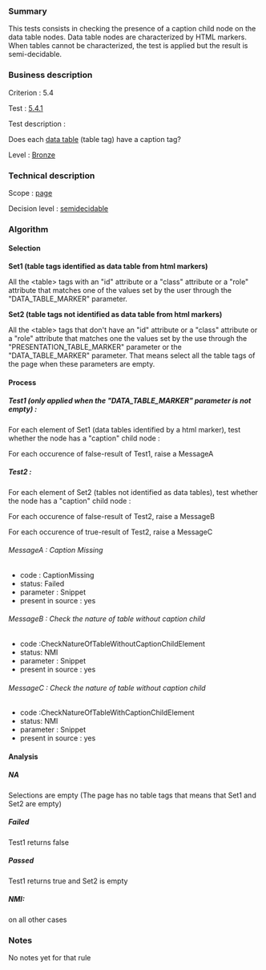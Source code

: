 ### Summary

This tests consists in checking the presence of a caption child node on
the data table nodes. Data table nodes are characterized by HTML
markers. When tables cannot be characterized, the test is applied but
the result is semi-decidable.

### Business description

Criterion : 5.4

Test : [5.4.1](http://accessiweb.org/index.php/accessiweb-22-english-version.html#test-5-4-1)

Test description :

Does each [data
table](http://accessiweb.org/index.php/glossary-76.html#mTabDonnee)
(table tag) have a caption tag?

Level : [Bronze](/en/category/rules-design/accessiweb-11/level/bronze)

### Technical description

Scope : [page](/en/category/rules-design/accessiweb-11/scope/page)

Decision level :
[semidecidable](/en/category/rules-design/accessiweb-11/decision-level/semidecidable)

### Algorithm

#### Selection

**Set1 (table tags identified as data table from html markers)**

All the <table\> tags with an "id" attribute or a "class" attribute or a
"role" attribute that matches one of the values set by the user through
the "DATA\_TABLE\_MARKER" parameter.

**Set2 (table tags not identified as data table from html markers)**

All the <table\> tags that don't have an "id" attribute or a "class"
attribute or a "role" attribute that matches one the values set by the
use through the "PRESENTATION\_TABLE\_MARKER" parameter or the
"DATA\_TABLE\_MARKER" parameter. That means select all the table tags of
the page when these parameters are empty.

#### Process

##### Test1 (only applied when the "DATA\_TABLE\_MARKER" parameter is not empty) :

For each element of Set1 (data tables identified by a html marker), test
whether the node has a "caption" child node :

For each occurence of false-result of Test1, raise a MessageA

##### Test2 :

For each element of Set2 (tables not identified as data tables), test
whether the node has a "caption" child node :

For each occurence of false-result of Test2, raise a MessageB

For each occurence of true-result of Test2, raise a MessageC

###### MessageA : Caption Missing

-   code : CaptionMissing
-   status: Failed
-   parameter : Snippet
-   present in source : yes

###### MessageB : Check the nature of table without caption child

-   code :CheckNatureOfTableWithoutCaptionChildElement
-   status: NMI
-   parameter : Snippet
-   present in source : yes

###### MessageC : Check the nature of table without caption child

-   code :CheckNatureOfTableWithCaptionChildElement
-   status: NMI
-   parameter : Snippet
-   present in source : yes

#### Analysis

##### NA

Selections are empty (The page has no table tags that means that Set1
and Set2 are empty)

##### Failed

Test1 returns false

##### Passed

Test1 returns true and Set2 is empty

##### NMI:

on all other cases

### Notes

No notes yet for that rule
